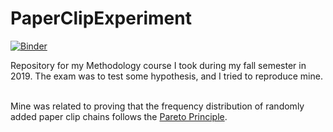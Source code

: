 # PaperClipExperiment
[![Binder](https://mybinder.org/badge_logo.svg)](https://mybinder.org/v2/gh/zelenkastiot/FCSE-Methodology-in-Research/HEAD?filepath=Experiment%20.ipynb)

Repository for my Methodology course I took during my fall semester in 2019. The exam was to test some hypothesis, and I tried to reproduce mine.

<br>Mine was related to proving that the frequency distribution of randomly added paper clip chains follows the [Pareto Principle](https://www.investopedia.com/terms/p/paretoprinciple.asp). 
